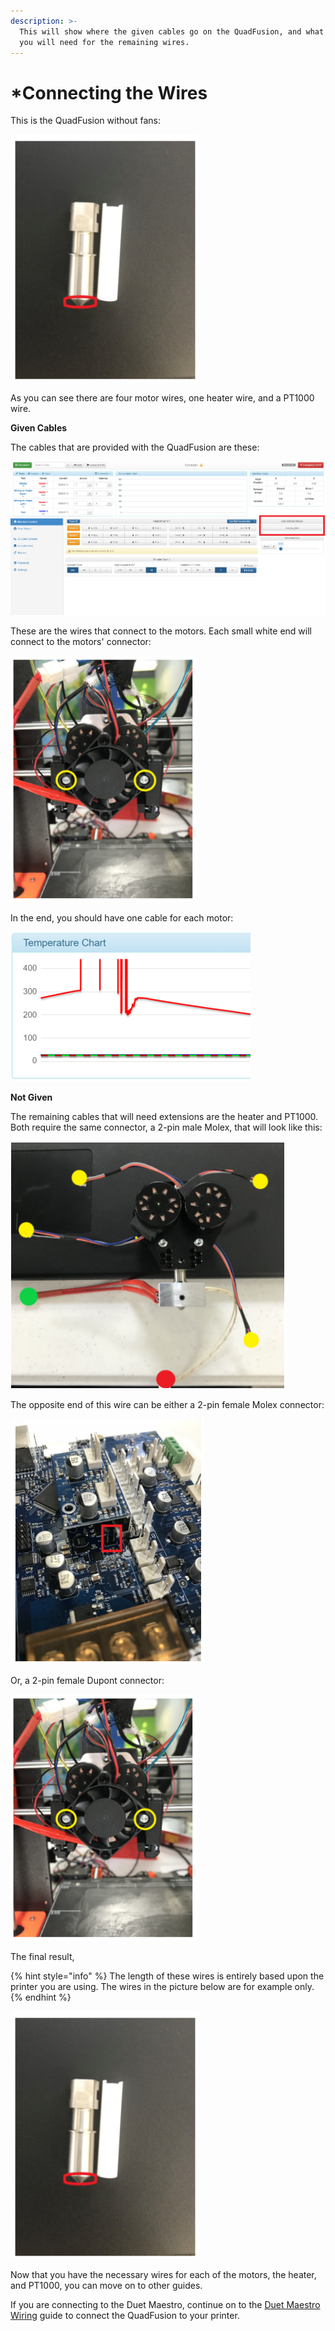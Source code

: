 ```yaml
---
description: >-
  This will show where the given cables go on the QuadFusion, and what cables
  you will need for the remaining wires.
---
```


# \*Connecting the Wires

This is the QuadFusion without fans:

![](../.gitbook/assets/image%20%2848%29.png)

As you can see there are four motor wires, one heater wire, and a PT1000 wire.

**Given Cables** 

The cables that are provided with the QuadFusion are these:

![](../.gitbook/assets/image%20%2810%29.png)

These are the wires that connect to the motors. Each small white end will connect to the motors' connector:

![](../.gitbook/assets/image%20%2815%29.png)

In the end, you should have one cable for each motor:

![](../.gitbook/assets/image%20%2835%29.png)

**Not Given** 

The remaining cables that will need extensions are the heater and PT1000. Both require the same connector, a 2-pin male Molex, that will look like this:

![](../.gitbook/assets/image%20%283%29.png)

The opposite end of this wire can be either a 2-pin female Molex connector:

![](../.gitbook/assets/image%20%2824%29.png)

Or, a 2-pin female Dupont connector:

![](../.gitbook/assets/image%20%2818%29.png)

The final result,

{% hint style="info" %}
The length of these wires is entirely based upon the printer you are using. The wires in the picture below are for example only.
{% endhint %}

![](../.gitbook/assets/image%20%2839%29.png)

Now that you have the necessary wires for each of the motors, the heater, and PT1000, you can move on to other guides. 

If you are connecting to the Duet Maestro, continue on to the [Duet Maestro Wiring](../electrical-guides/duet-maestro-wiring.md) guide to connect the QuadFusion to your printer.

